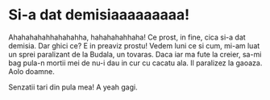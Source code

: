 # Si-a dat demisiaaaaaaaaa!

Ahahahahahhahahahha, hahahahahhaha! Ce prost, in fine, cica si-a dat demisia. Dar ghici ce? E in preaviz prostu! Vedem luni ce si cum, mi-am luat un sprei paralizant de la Budala, un tovaras. Daca iar ma fute la creier, sa-mi bag pula-n mortii mei de nu-i dau in cur cu cacatu ala. Il paralizez la gaoaza. Aolo doamne.

Senzatii tari din pula mea! A yeah gagi.